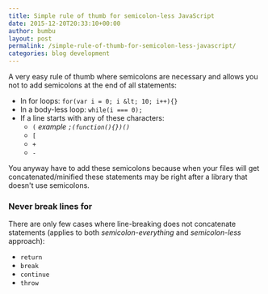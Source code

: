 ```yaml
---
title: Simple rule of thumb for semicolon-less JavaScript
date: 2015-12-20T20:33:10+00:00
author: bumbu
layout: post
permalink: /simple-rule-of-thumb-for-semicolon-less-javascript/
categories: blog development
---
```

A very easy rule of thumb where semicolons are necessary and allows you not to add semicolons at the end of all statements:

* In for loops: `for(var i = 0; i &lt; 10; i++){}`
* In a body-less loop: `while(i === 0);`
* If a line starts with any of these characters:
	*	`(` _example `;(function(){})()`_
	* `[`
	* `+`
	* `-`

You anyway have to add these semicolons because when your files will get concatenated/minified these statements may be right after a library that doesn't use semicolons.

### Never break lines for
There are only few cases where line-breaking does not concatenate statements (applies to both _semicolon-everything_ and _semicolon-less_ approach):

* `return`
* `break`
* `continue`
* `throw`
